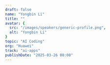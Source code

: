 ```yaml
---
draft: false
name: "Yongbin Li"
title: ""
avatar: {
  src: "/images/speakers/generic-profile.png",
  alt: "Yongbin Li"
}
topic: "AI Coding"
org: "Huawei"
track: "ai-apps"
publishDate: "2025-03-26 00:00"
---
```

